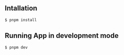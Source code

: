 
## Intallation

```bash
$ pnpm install

```


## Running App in development mode

```bash
$ pnpm dev

```
